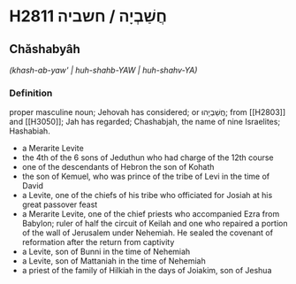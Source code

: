 # H2811 חֲשַׁבְיָה / חשביה

## Chăshabyâh

_(khash-ab-yaw' | huh-shahb-YAW | huh-shahv-YA)_

### Definition

proper masculine noun; Jehovah has considered; or חֲשַׁבְיָהוּ; from [[H2803]] and [[H3050]]; Jah has regarded; Chashabjah, the name of nine Israelites; Hashabiah.

- a Merarite Levite
- the 4th of the 6 sons of Jeduthun who had charge of the 12th course
- one of the descendants of Hebron the son of Kohath
- the son of Kemuel, who was prince of the tribe of Levi in the time of David
- a Levite, one of the chiefs of his tribe who officiated for Josiah at his great passover feast
- a Merarite Levite, one of the chief priests who accompanied Ezra from Babylon; ruler of half the circuit of Keilah and one who repaired a portion of the wall of Jerusalem under Nehemiah. He sealed the covenant of reformation after the return from captivity
- a Levite, son of Bunni in the time of Nehemiah
- a Levite, son of Mattaniah in the time of Nehemiah
- a priest of the family of Hilkiah in the days of Joiakim, son of Jeshua

